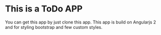 # This is a ToDo APP
You can get this app by just clone this app.
This app is build on Angularjs 2 and for styling bootstrap and few custom styles.
